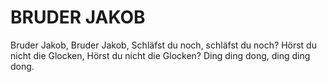# BRUDER JAKOB

Bruder Jakob, Bruder Jakob,
Schläfst du noch, schläfst du noch?
Hörst du nicht die Glocken,
Hörst du nicht die Glocken?
Ding ding dong, 
ding ding dong.
